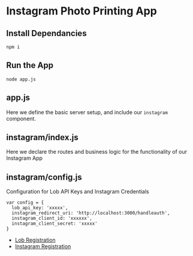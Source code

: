 # Instagram Photo Printing App


## Install Dependancies
```
npm i
```

## Run the App
```
node app.js
```

## app.js
Here we define the basic server setup, and include our `instagram` component.


## instagram/index.js
Here we declare the routes and business logic for the functionality of our Instagram App


## instagram/config.js
Configuration for Lob API Keys and Instagram Credentials

```
var config = {
  lob_api_key: 'xxxxx',
  instagram_redirect_uri: 'http://localhost:3000/handleauth',
  instagram_client_id: 'xxxxxx',
  instagram_client_secret: 'xxxxx'
}
```

* [Lob Registration](https://dashboard.lob.com/#/register)
* [Instagram Registration](https://instagram.com/developer/?hl=en)


